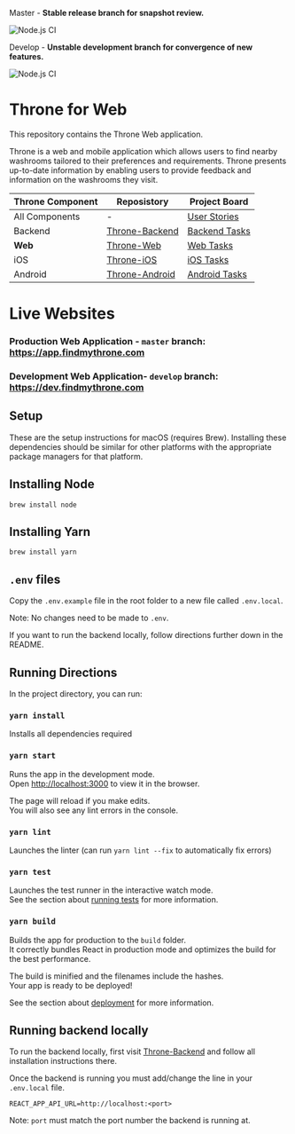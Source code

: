 Master - **Stable release branch for snapshot review.**

![Node.js CI](https://github.com/DiljotSG/Throne-Web/workflows/Node.js%20CI/badge.svg?branch=master)

Develop - **Unstable development branch for convergence of new features.**

![Node.js CI](https://github.com/DiljotSG/Throne-Web/workflows/Node.js%20CI/badge.svg?branch=develop)

# Throne for Web
This repository contains the Throne Web application.

Throne is a web and mobile application which allows users to find nearby washrooms tailored to their preferences and requirements. Throne presents up-to-date information by enabling users to provide feedback and information on the washrooms they visit.

Throne Component | Reposistory | Project Board
------------ | ------------- | ------------
All Components | - | [User Stories](https://github.com/DiljotSG/Throne-Backend/projects/1)
Backend | [Throne-Backend](https://github.com/DiljotSG/Throne-Backend) | [Backend Tasks](https://github.com/DiljotSG/Throne-Backend/projects/2)
**Web** | [Throne-Web](https://github.com/DiljotSG/Throne-Web) | [Web Tasks](https://github.com/DiljotSG/Throne-Web/projects/1)
iOS | [Throne-iOS](https://github.com/NickJosephson/Throne-iOS) | [iOS Tasks](https://github.com/NickJosephson/Throne-iOS/projects/1)
Android | [Throne-Android](https://github.com/NickJosephson/Throne-Android) | [Android Tasks](https://github.com/NickJosephson/Throne-Android/projects/1)

# Live Websites

### Production Web Application - `master` branch: https://app.findmythrone.com

### Development Web Application- `develop` branch: https://dev.findmythrone.com

## Setup

These are the setup instructions for macOS (requires Brew). Installing these dependencies should be similar for other platforms with the appropriate package managers for that platform.

## Installing Node
```shell
brew install node
```

## Installing Yarn
```shell
brew install yarn
```

## `.env` files

Copy the `.env.example` file in the root folder to a new file called `.env.local`.

Note: No changes need to be made to `.env`.

If you want to run the backend locally, follow directions further down in the README.

## Running Directions

In the project directory, you can run:

### `yarn install`

Installs all dependencies required

### `yarn start`

Runs the app in the development mode.<br />
Open [http://localhost:3000](http://localhost:3000) to view it in the browser.

The page will reload if you make edits.<br />
You will also see any lint errors in the console.

### `yarn lint`

Launches the linter (can run `yarn lint --fix` to automatically fix errors)

### `yarn test`

Launches the test runner in the interactive watch mode.<br />
See the section about [running tests](https://facebook.github.io/create-react-app/docs/running-tests) for more information.

### `yarn build`

Builds the app for production to the `build` folder.<br />
It correctly bundles React in production mode and optimizes the build for the best performance.

The build is minified and the filenames include the hashes.<br />
Your app is ready to be deployed!

See the section about [deployment](https://facebook.github.io/create-react-app/docs/deployment) for more information.

## Running backend locally

To run the backend locally, first visit [Throne-Backend](https://github.com/DiljotSG/Throne-Backend) and follow all installation instructions there.

Once the backend is running you must add/change the line in your `.env.local` file.

```env
REACT_APP_API_URL=http://localhost:<port>
```

Note: `port` must match the port number the backend is running at.
